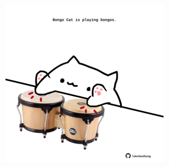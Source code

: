 <!-- built at 24/03/2022, 15:03:13 UTC -->
<p align="center">
  <img width="500" height="500" src="./ReadmeImage.svg">
</p>
